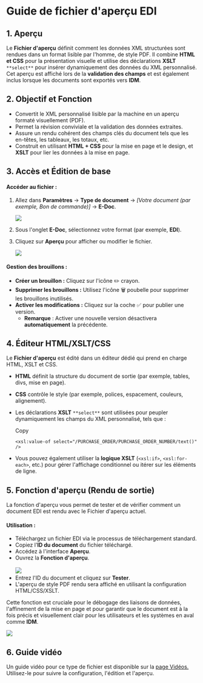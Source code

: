 # Guide de fichier d'aperçu EDI

## 1. Aperçu

Le **Fichier d'aperçu** définit comment les données XML structurées sont rendues dans un format lisible par l'homme, de style PDF. Il combine **HTML et CSS** pour la présentation visuelle et utilise des déclarations **XSLT** `**select**` pour insérer dynamiquement des données du XML personnalisé. Cet aperçu est affiché lors de la **validation des champs** et est également inclus lorsque les documents sont exportés vers **IDM**.

## 2. Objectif et Fonction

* Convertit le XML personnalisé lisible par la machine en un aperçu formaté visuellement (PDF).
* Permet la révision conviviale et la validation des données extraites.
* Assure un rendu cohérent des champs clés du document tels que les en-têtes, les tableaux, les totaux, etc.
* Construit en utilisant **HTML + CSS** pour la mise en page et le design, et **XSLT** pour lier les données à la mise en page.

## 3. Accès et Édition de base

#### **Accéder au fichier :**

1.  Allez dans **Paramètres** → **Type de document** → _\[Votre document (par exemple, Bon de commande)]_ → **E-Doc**.

    ![](https://docs.docbits.com/~gitbook/image?url=https%3A%2F%2F578966019-files.gitbook.io%2F%7E%2Ffiles%2Fv0%2Fb%2Fgitbook-x-prod.appspot.com%2Fo%2Fspaces%252FT2n2w4uDCJvv7CJ5zrdk%252Fuploads%252Ff6zyL0AvmqSvrogZdnox%252Fimage.png%3Falt%3Dmedia%26token%3D6bc9ab55-6ee9-43d1-b576-4c5833c208cf\&width=768\&dpr=4\&quality=100\&sign=a23de442\&sv=2)
2. Sous l'onglet **E-Doc**, sélectionnez votre format (par exemple, **EDI**).
3.  Cliquez sur **Aperçu** pour afficher ou modifier le fichier.

    ![](https://docs.docbits.com/~gitbook/image?url=https%3A%2F%2F578966019-files.gitbook.io%2F%7E%2Ffiles%2Fv0%2Fb%2Fgitbook-x-prod.appspot.com%2Fo%2Fspaces%252FT2n2w4uDCJvv7CJ5zrdk%252Fuploads%252Fdo1R389GeSqFuZKLD0OP%252Fimage.png%3Falt%3Dmedia%26token%3D930903d4-44af-4188-b015-c60c2dd9d9ab\&width=768\&dpr=4\&quality=100\&sign=77bbb2ce\&sv=2)

#### **Gestion des brouillons :**

* **Créer un brouillon :** Cliquez sur l'icône ✏️ crayon.
* **Supprimer les brouillons :** Utilisez l'icône 🗑️ poubelle pour supprimer les brouillons inutilisés.
* **Activer les modifications :** Cliquez sur la coche ✅ pour publier une version.
  * **Remarque** : Activer une nouvelle version désactivera **automatiquement** la précédente.

## 4. Éditeur HTML/XSLT/CSS

Le **Fichier d'aperçu** est édité dans un éditeur dédié qui prend en charge HTML, XSLT et CSS.

* **HTML** définit la structure du document de sortie (par exemple, tables, divs, mise en page).
* **CSS** contrôle le style (par exemple, polices, espacement, couleurs, alignement).
*   Les déclarations **XSLT** `**select**` sont utilisées pour peupler dynamiquement les champs du XML personnalisé, tels que :

    Copy

    ```
    <xsl:value-of select="/PURCHASE_ORDER/PURCHASE_ORDER_NUMBER/text()" />
    ```
* Vous pouvez également utiliser la **logique XSLT** (`<xsl:if>`, `<xsl:for-each>`, etc.) pour gérer l'affichage conditionnel ou itérer sur les éléments de ligne.

## 5. Fonction d'aperçu (Rendu de sortie)

La fonction d'aperçu vous permet de tester et de vérifier comment un document EDI est rendu avec le Fichier d'aperçu actuel.

#### **Utilisation :**

* Téléchargez un fichier EDI via le processus de téléchargement standard.
* Copiez l'**ID du document** du fichier téléchargé.
* Accédez à l'interface **Aperçu**.
* Ouvrez la **Fonction d'aperçu**.\
  \
  &#x20;![](https://docs.docbits.com/~gitbook/image?url=https%3A%2F%2F578966019-files.gitbook.io%2F%7E%2Ffiles%2Fv0%2Fb%2Fgitbook-x-prod.appspot.com%2Fo%2Fspaces%252FT2n2w4uDCJvv7CJ5zrdk%252Fuploads%252F9lddYJl2G4tzpdr9RD5F%252Fimage.png%3Falt%3Dmedia%26token%3Df7663f70-ef10-4e64-bbdc-41048ed8352a\&width=300\&dpr=4\&quality=100\&sign=36ce2b93\&sv=2)
* Entrez l'ID du document et cliquez sur **Tester**.
* L'aperçu de style PDF rendu sera affiché en utilisant la configuration HTML/CSS/XSLT.

Cette fonction est cruciale pour le débogage des liaisons de données, l'affinement de la mise en page et pour garantir que le document est à la fois précis et visuellement clair pour les utilisateurs et les systèmes en aval comme **IDM**.

![](https://docs.docbits.com/~gitbook/image?url=https%3A%2F%2F578966019-files.gitbook.io%2F%7E%2Ffiles%2Fv0%2Fb%2Fgitbook-x-prod.appspot.com%2Fo%2Fspaces%252FT2n2w4uDCJvv7CJ5zrdk%252Fuploads%252FJH103tnbqZjuimpOniVg%252Fimage.png%3Falt%3Dmedia%26token%3D4e63cc09-b0de-488f-bdd0-ee5a9246a371\&width=768\&dpr=4\&quality=100\&sign=bfff5bba\&sv=2)

## 6. Guide vidéo

Un guide vidéo pour ce type de fichier est disponible sur la [page Vidéos.](https://docs.docbits.com/administration-and-setup/settings/global-settings/document-types/edi/edi/edi-videos) Utilisez-le pour suivre la configuration, l'édition et l'aperçu.
